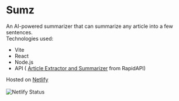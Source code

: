 # Sumz

An AI-powered summarizer that can summarize any article into a few sentences.
<br>
Technologies used:

- Vite 
- React
- Node.js
- API ( [Article Extractor and Summarizer](https://rapidapi.com/restyler/api/article-extractor-and-summarizer) from RapidAPI)

Hosted on [Netlify](https://app.netlify.com/sites/summarizeart/deploys)
<br><br>
![Netlify Status](https://api.netlify.com/api/v1/badges/fe0ff399-dccd-4944-a241-186875126925/deploy-status)
